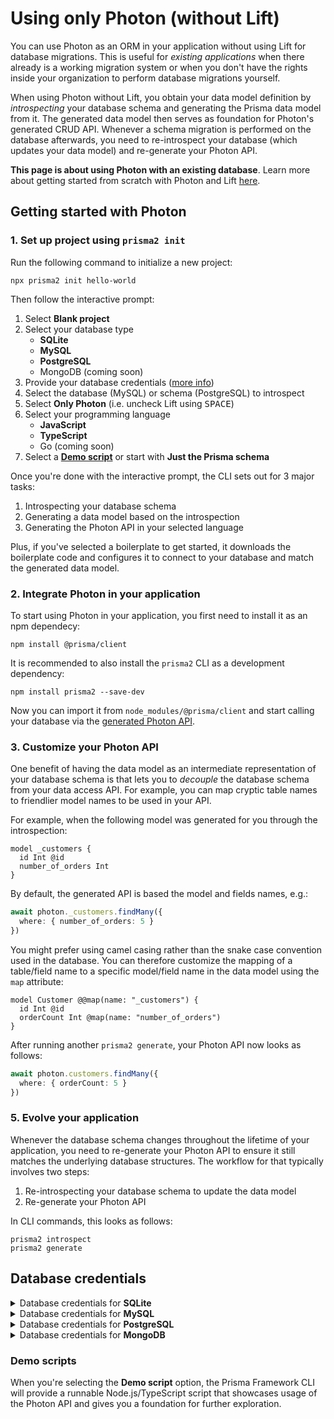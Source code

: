 # Using only Photon (without Lift)

You can use Photon as an ORM in your application without using Lift for database migrations. This is useful for _existing applications_ when there already is a working migration system or when you don't have the rights inside your organization to perform database migrations yourself.

When using Photon without Lift, you obtain your data model definition by _introspecting_ your database schema and generating the Prisma data model from it. The generated data model then serves as foundation for Photon's generated CRUD API. Whenever a schema migration is performed on the database afterwards, you need to re-introspect your database (which updates your data model) and re-generate your Photon API.

**This page is about using Photon with an existing database**. Learn more about getting started from scratch with Photon and Lift [here](./).

## Getting started with Photon

### 1. Set up project using `prisma2 init`

Run the following command to initialize a new project:

```
npx prisma2 init hello-world
```

Then follow the interactive prompt:

1. Select **Blank project**
1. Select your database type
    - **SQLite**
    - **MySQL**
    - **PostgreSQL**
    - MongoDB (coming soon)
1. Provide your database credentials ([more info](#database-credentials))
1. Select the database (MySQL) or schema (PostgreSQL) to introspect
1. Select **Only Photon** (i.e. uncheck Lift using <kbd>SPACE</kbd>)
1. Select your programming language
    - **JavaScript**
    - **TypeScript**
    - Go (coming soon)
1. Select a [**Demo script**](#demo-scripts) or start with **Just the Prisma schema**

Once you're done with the interactive prompt, the CLI sets out for 3 major tasks:

1. Introspecting your database schema
1. Generating a data model based on the introspection
1. Generating the Photon API in your selected language

Plus, if you've selected a boilerplate to get started, it downloads the boilerplate code and configures it to connect to your database and match the generated data model.

### 2. Integrate Photon in your application

To start using Photon in your application, you first need to install it as an npm dependecy:

```
npm install @prisma/client
```

It is recommended to also install the `prisma2` CLI as a development dependency:

```
npm install prisma2 --save-dev
```

Now you can import it from `node_modules/@prisma/client` and start calling your database via the [generated Photon API](./api.md).

### 3. Customize your Photon API

One benefit of having the data model as an intermediate representation of your database schema is that lets you to _decouple_ the database schema from your data access API. For example, you can map cryptic table names to friendlier model names to be used in your API.

For example, when the following model was generated for you through the introspection:

```prisma
model _customers {
  id Int @id
  number_of_orders Int
}
```

By default, the generated API is based the model and fields names, e.g.:

```ts
await photon._customers.findMany({
  where: { number_of_orders: 5 }
})
```

You might prefer using camel casing rather than the snake case convention used in the database. You can therefore customize the mapping of a table/field name to a specific model/field name in the data model using the `map` attribute:

```prisma
model Customer @@map(name: "_customers") {
  id Int @id
  orderCount Int @map(name: "number_of_orders")
}
```

After running another `prisma2 generate`, your Photon API now looks as follows:

```ts
await photon.customers.findMany({
  where: { orderCount: 5 }
})
```

### 5. Evolve your application

Whenever the database schema changes throughout the lifetime of your application, you need to re-generate your Photon API to ensure it still matches the underlying database structures. The workflow for that typically involves two steps:

1. Re-introspecting your database schema to update the data model
1. Re-generate your Photon API

In CLI commands, this looks as follows:

```
prisma2 introspect
prisma2 generate
```

## Database credentials

<Details><Summary>Database credentials for <strong>SQLite</strong></Summary>
<br />
When using SQLite, you need to provide the _file path_ to your existing SQLite database file.

</Details>

<Details><Summary>Database credentials for <strong>MySQL</strong></Summary>
<br />
When using MySQL, you need to provide the following information to connect your existing MySQL database server:

- **Host**: The IP address/domain of your database server, e.g. `localhost`.
- **Post**: The port on which your database server listens, e.g. `5432` (PostgreSQL) or `3306` (MySQL).
- **User**: The database user, e.g. `admin`.
- **Password**: The password for the database user.
- **SSL**: Whether or not your database server uses SSL.

Once provided, the CLI will prompt you to select one of the existing **databases** on your MySQL server for introspection.

</Details>

<Details><Summary>Database credentials for <strong>PostgreSQL</strong></Summary>
<br />
When using PostgreSQL, you need to provide the following information to connect your existing PostgreSQL database server:

- **Host**: The IP address/domain of your database server, e.g. `localhost`.
- **Post**: The port on which your database server listens, e.g. `5432` (PostgreSQL) or `3306` (MySQL).
- **Database**: The name of the database which contains the schema to introspect. 
- **User**: The database user, e.g. `admin`.
- **Password**: The password for the database user.
- **SSL**: Whether or not your database server uses SSL.

Once provided, the CLI will prompt you to select one of the existing **schemas** on your PostgreSQL server for introspection.

</Details>

<Details><Summary>Database credentials for <strong>MongoDB</strong></Summary>
<br />
When using MongoDB, you need to provide your [MongoDB connection string](https://docs.mongodb.com/manual/reference/connection-string), e.g. `http://user1:myPassword@localhost:27017/admin`. Note that this must include the database credentials as well as the [`authSource`](https://docs.mongodb.com/manual/reference/connection-string/#authentication-options) database that's storing the credentials of your MongoDB `admin` user (by default it is often called `admin`).

</Details>

### Demo scripts

When you're selecting the **Demo script** option, the Prisma Framework CLI will provide a runnable Node.js/TypeScript script that showcases usage of the Photon API and gives you a foundation for further exploration.
